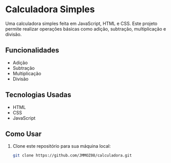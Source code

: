 # Calculadora Simples

Uma calculadora simples feita em JavaScript, HTML e CSS. Este projeto permite realizar operações básicas como adição, subtração, multiplicação e divisão.

## Funcionalidades

- Adição
- Subtração
- Multiplicação
- Divisão

## Tecnologias Usadas

- HTML
- CSS
- JavaScript

## Como Usar

1. Clone este repositório para sua máquina local:
   ```bash
   git clone https://github.com/JMMOZ08/calculadora.git
